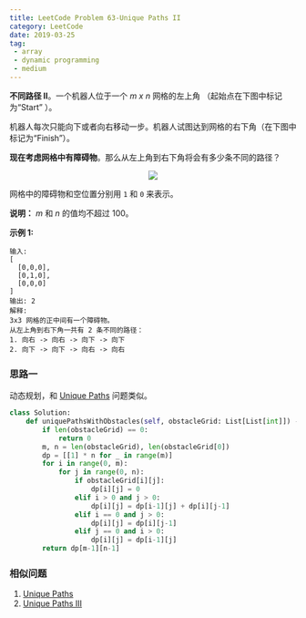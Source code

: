 ```yaml
---
title: LeetCode Problem 63-Unique Paths II
category: LeetCode
date: 2019-03-25
tag:
 - array
 - dynamic programming
 - medium
---
```


**不同路径 II**。一个机器人位于一个 *m x n* 网格的左上角 （起始点在下图中标记为“Start” ）。

机器人每次只能向下或者向右移动一步。机器人试图达到网格的右下角（在下图中标记为“Finish”）。

**现在考虑网格中有障碍物**。那么从左上角到右下角将会有多少条不同的路径？

<center><img src="https://ws1.sinaimg.cn/large/006tKfTcly1g1f6h70pr7j30b4053q32.jpg" /></center>

网格中的障碍物和空位置分别用 `1` 和 `0` 来表示。

**说明：** *m* 和 *n* 的值均不超过 100。

<!-- more -->

**示例 1:**

```
输入:
[
  [0,0,0],
  [0,1,0],
  [0,0,0]
]
输出: 2
解释:
3x3 网格的正中间有一个障碍物。
从左上角到右下角一共有 2 条不同的路径：
1. 向右 -> 向右 -> 向下 -> 向下
2. 向下 -> 向下 -> 向右 -> 向右
```

### 思路一

动态规划，和 [Unique Paths](https://wendellgul.github.io/leetcode/2019/03/25/LeetCode-Problem-62-Unique-Paths/) 问题类似。

```python
class Solution:
    def uniquePathsWithObstacles(self, obstacleGrid: List[List[int]]) -> int:
        if len(obstacleGrid) == 0:
            return 0
        m, n = len(obstacleGrid), len(obstacleGrid[0])
        dp = [[1] * n for _ in range(m)]
        for i in range(0, m):
            for j in range(0, n):
                if obstacleGrid[i][j]:
                    dp[i][j] = 0
                elif i > 0 and j > 0:
                    dp[i][j] = dp[i-1][j] + dp[i][j-1]
                elif i == 0 and j > 0:
                    dp[i][j] = dp[i][j-1]
                elif j == 0 and i > 0:
                    dp[i][j] = dp[i-1][j]
        return dp[m-1][n-1]
```

### 相似问题

1. [Unique Paths](https://wendellgul.github.io/leetcode/2019/03/25/LeetCode-Problem-62-Unique-Paths/)
2. [Unique Paths III](https://leetcode.com/problems/unique-paths-iii/)